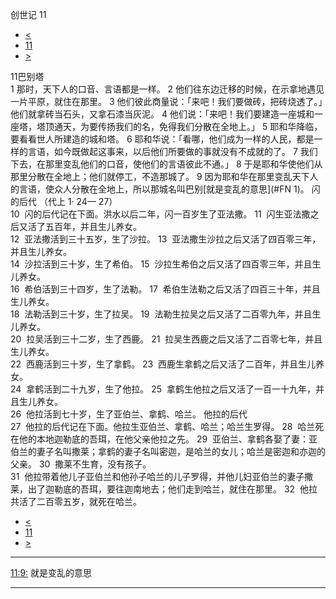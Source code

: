 ﻿





 创世记 11




* [<](bible/GEN10.md)
* [11](bible/GEN.md)
* [>](bible/GEN12.md)



 
11巴别塔  
1 那时，天下人的口音、言语都是一样。 
2 他们往东边迁移的时候，在示拿地遇见一片平原，就住在那里。 
3 他们彼此商量说：「来吧！我们要做砖，把砖烧透了。」他们就拿砖当石头，又拿石漆当灰泥。 
4 他们说：「来吧！我们要建造一座城和一座塔，塔顶通天，为要传扬我们的名，免得我们分散在全地上。」 
5 耶和华降临，要看看世人所建造的城和塔。 
6 耶和华说：「看哪，他们成为一样的人民，都是一样的言语，如今既做起这事来，以后他们所要做的事就没有不成就的了。 
7 我们下去，在那里变乱他们的口音，使他们的言语彼此不通。」 
8 于是耶和华使他们从那里分散在全地上；他们就停工，不造那城了。 
9 因为耶和华在那里变乱天下人的言语，使众人分散在全地上，所以那城名叫巴别[就是变乱的意思](#FN
1)。 闪的后代 （代上
1·
24—
27）  
10  闪的后代记在下面。洪水以后二年，闪一百岁生了亚法撒。 
11  闪生亚法撒之后又活了五百年，并且生儿养女。  
12  亚法撒活到三十五岁，生了沙拉。 
13  亚法撒生沙拉之后又活了四百零三年，并且生儿养女。  
14  沙拉活到三十岁，生了希伯。 
15  沙拉生希伯之后又活了四百零三年，并且生儿养女。  
16  希伯活到三十四岁，生了法勒。 
17  希伯生法勒之后又活了四百三十年，并且生儿养女。  
18  法勒活到三十岁，生了拉吴。 
19  法勒生拉吴之后又活了二百零九年，并且生儿养女。  
20  拉吴活到三十二岁，生了西鹿。 
21  拉吴生西鹿之后又活了二百零七年，并且生儿养女。  
22  西鹿活到三十岁，生了拿鹤。 
23  西鹿生拿鹤之后又活了二百年，并且生儿养女。  
24  拿鹤活到二十九岁，生了他拉。 
25  拿鹤生他拉之后又活了一百一十九年，并且生儿养女。  
26  他拉活到七十岁，生了亚伯兰、拿鹤、哈兰。 他拉的后代  
27  他拉的后代记在下面。他拉生亚伯兰、拿鹤、哈兰；哈兰生罗得。 
28  哈兰死在他的本地迦勒底的吾珥，在他父亲他拉之先。 
29  亚伯兰、拿鹤各娶了妻：亚伯兰的妻子名叫撒莱；拿鹤的妻子名叫密迦，是哈兰的女儿；哈兰是密迦和亦迦的父亲。 
30  撒莱不生育，没有孩子。  
31  他拉带着他儿子亚伯兰和他孙子哈兰的儿子罗得，并他儿妇亚伯兰的妻子撒莱，出了迦勒底的吾珥，要往迦南地去；他们走到哈兰，就住在那里。 
32  他拉共活了二百零五岁，就死在哈兰。 
* [<](bible/GEN10.md)
* [11](bible/GEN.md)
* [>](bible/GEN12.md)





---


[11:9:](#V9)
就是变乱的意思




---









